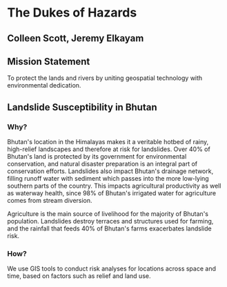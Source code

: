 # The Dukes of Hazards
## Colleen Scott, Jeremy Elkayam
## Mission Statement
To protect the lands and rivers by uniting geospatial technology with environmental dedication.
## Landslide Susceptibility in Bhutan
### Why?
Bhutan's location in the Himalayas makes it a veritable hotbed of rainy, high-relief landscapes and therefore at risk for landslides. Over 40% of Bhutan's land is protected by its government for environmental conservation, and natural disaster preparation is an integral part of conservation efforts. Landslides also impact Bhutan's drainage network, filling runoff water with sediment which passes into the more low-lying southern parts of the country. This impacts agricultural productivity as well as waterway health, since 98% of Bhutan's irrigated water for agriculture comes from stream diversion.

Agriculture is the main source of livelihood for the majority of Bhutan's population. Landslides destroy terraces and structures used for farming, and the rainfall that feeds 40% of Bhutan's farms exacerbates landslide risk. 
### How?
We use GIS tools to conduct risk analyses for locations across space and time, based on factors such as relief and land use. 
